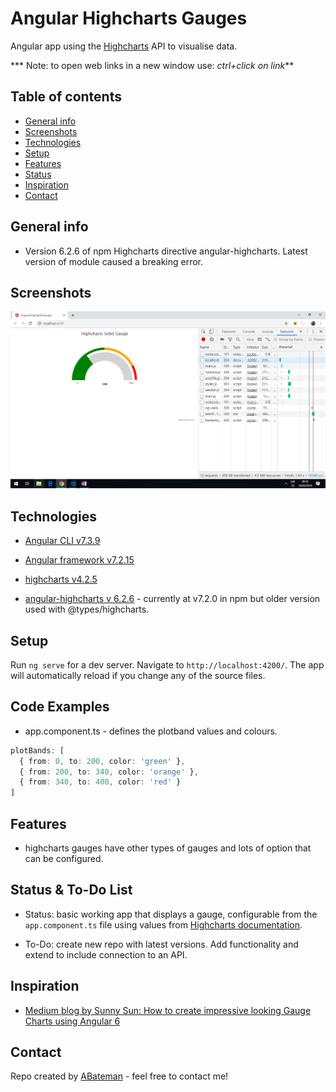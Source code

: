 # Angular Highcharts Gauges

Angular app using the [Highcharts](https://www.highcharts.com/) API to visualise data.

*** Note: to open web links in a new window use: _ctrl+click on link_**

## Table of contents

* [General info](#general-info)
* [Screenshots](#screenshots)
* [Technologies](#technologies)
* [Setup](#setup)
* [Features](#features)
* [Status](#status)
* [Inspiration](#inspiration)
* [Contact](#contact)

## General info

* Version 6.2.6 of npm Highcharts directive angular-highcharts. Latest version of module caused a breaking error.

## Screenshots

![Example screenshot](./img/gauge.png)

## Technologies

* [Angular CLI v7.3.9](https://github.com/angular/angular-cli)

* [Angular framework v7.2.15](https://angular.io/)

* [highcharts v4.2.5](https://www.highcharts.com/)

* [angular-highcharts v 6.2.6](https://www.npmjs.com/package/angular-highcharts) - currently at v7.2.0 in npm but older version used with @types/highcharts.

## Setup

Run `ng serve` for a dev server. Navigate to `http://localhost:4200/`. The app will automatically reload if you change any of the source files.

## Code Examples

* app.component.ts - defines the plotband values and colours.

```typescript
plotBands: [
  { from: 0, to: 200, color: 'green' },
  { from: 200, to: 340, color: 'orange' },
  { from: 340, to: 400, color: 'red' }
]
```

## Features

* highcharts gauges have other types of gauges and lots of option that can be configured.

## Status & To-Do List

* Status: basic working app that displays a gauge, configurable from the `app.component.ts` file using values from [Highcharts documentation](https://api.highcharts.com/highcharts/chart#).

* To-Do: create new repo with latest versions. Add functionality and extend to include connection to an API.

## Inspiration

* [Medium blog by Sunny Sun: How to create impressive looking Gauge Charts using Angular 6](https://medium.com/@sunnysun_5694/how-to-create-impressive-looking-gauge-charts-using-angular-6-8f91dfd6fc5c)

## Contact

Repo created by [ABateman](https://www.andrewbateman.org) - feel free to contact me!
